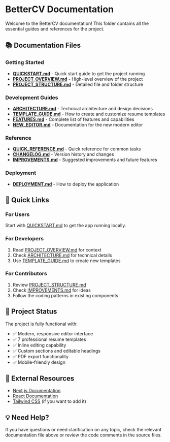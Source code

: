 # BetterCV Documentation

Welcome to the BetterCV documentation! This folder contains all the essential guides and references for the project.

## 📚 Documentation Files

### Getting Started
- **[QUICKSTART.md](QUICKSTART.md)** - Quick start guide to get the project running
- **[PROJECT_OVERVIEW.md](PROJECT_OVERVIEW.md)** - High-level overview of the project
- **[PROJECT_STRUCTURE.md](PROJECT_STRUCTURE.md)** - Detailed file and folder structure

### Development Guides
- **[ARCHITECTURE.md](ARCHITECTURE.md)** - Technical architecture and design decisions
- **[TEMPLATE_GUIDE.md](TEMPLATE_GUIDE.md)** - How to create and customize resume templates
- **[FEATURES.md](FEATURES.md)** - Complete list of features and capabilities
- **[NEW_EDITOR.md](NEW_EDITOR.md)** - Documentation for the new modern editor

### Reference
- **[QUICK_REFERENCE.md](QUICK_REFERENCE.md)** - Quick reference for common tasks
- **[CHANGELOG.md](CHANGELOG.md)** - Version history and changes
- **[IMPROVEMENTS.md](IMPROVEMENTS.md)** - Suggested improvements and future features

### Deployment
- **[DEPLOYMENT.md](DEPLOYMENT.md)** - How to deploy the application

## 🚀 Quick Links

### For Users
Start with [QUICKSTART.md](QUICKSTART.md) to get the app running locally.

### For Developers
1. Read [PROJECT_OVERVIEW.md](PROJECT_OVERVIEW.md) for context
2. Check [ARCHITECTURE.md](ARCHITECTURE.md) for technical details
3. Use [TEMPLATE_GUIDE.md](TEMPLATE_GUIDE.md) to create new templates

### For Contributors
1. Review [PROJECT_STRUCTURE.md](PROJECT_STRUCTURE.md)
2. Check [IMPROVEMENTS.md](IMPROVEMENTS.md) for ideas
3. Follow the coding patterns in existing components

## 📝 Project Status

The project is fully functional with:
- ✅ Modern, responsive editor interface
- ✅ 7 professional resume templates
- ✅ Inline editing capability
- ✅ Custom sections and editable headings
- ✅ PDF export functionality
- ✅ Mobile-friendly design

## 🔗 External Resources

- [Next.js Documentation](https://nextjs.org/docs)
- [React Documentation](https://react.dev)
- [Tailwind CSS](https://tailwindcss.com) (if you want to add it)

## 💡 Need Help?

If you have questions or need clarification on any topic, check the relevant documentation file above or review the code comments in the source files.
